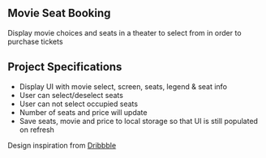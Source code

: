 ## Movie Seat Booking

Display movie choices and seats in a theater to select from in order to purchase tickets

## Project Specifications

- Display UI with movie select, screen, seats, legend & seat info
- User can select/deselect seats
- User can not select occupied seats
- Number of seats and price will update
- Save seats, movie and price to local storage so that UI is still populated on refresh

Design inspiration from [Dribbble](https://dribbble.com/shots/3628370-Movie-Seat-Booking)
